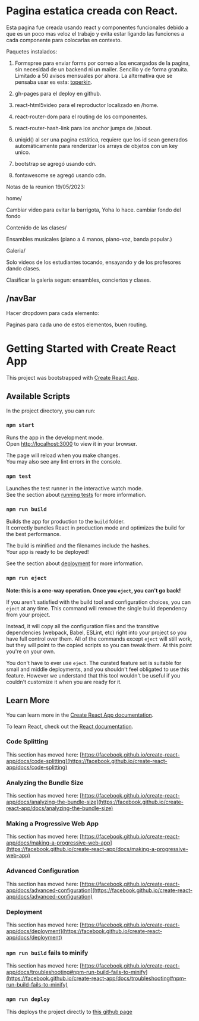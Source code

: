 # Pagina estatica creada con React.

Esta pagina fue creada usando react y componentes funcionales debido a que es un poco mas veloz el trabajo y evita estar ligando las funciones a cada componente para colocarlas en contexto.

Paquetes instalados:

1. Formspree para enviar forms por correo a los encargados de la pagina, sin necesidad de un backend ni un mailer. Sencillo y de forma gratuita. Limitado a 50 avisos mensuales por ahora. La alternativa que se pensaba usar es esta:
[toperkin](https://github.com/toperkin/staticFormEmails/blob/master/README.md).

2. gh-pages para el deploy en github.

3. react-html5video para el reproductor localizado en /home.

4. react-router-dom para el routing de los componentes.

5. react-router-hash-link para los anchor jumps de /about.

6. uniqid() al ser una pagina estática, requiere que los id sean generados automáticamente para renderizar los arrays de objetos con un key unico.

7. bootstrap se agregó usando cdn.

8. fontawesome se agregó usando cdn.



Notas de la reunion 19/05/2023:



home/

Cambiar video para evitar la barrigota, Yoha lo hace.
cambiar fondo del fondo <body>




Contenido de las clases/

Ensambles musicales (piano a 4 manos, piano-voz, banda popular.)

Galeria/

Solo videos de los estudiantes tocando, ensayando y de los profesores dando clases.

Clasificar la galeria segun: ensambles, conciertos y clases.

## /navBar

Hacer dropdown para cada elemento:

 Paginas para cada uno de estos elementos, buen routing.





# Getting Started with Create React App

This project was bootstrapped with [Create React App](https://github.com/facebook/create-react-app).

## Available Scripts

In the project directory, you can run:

### `npm start`

Runs the app in the development mode.\
Open [http://localhost:3000](http://localhost:3000) to view it in your browser.

The page will reload when you make changes.\
You may also see any lint errors in the console.

### `npm test`

Launches the test runner in the interactive watch mode.\
See the section about [running tests](https://facebook.github.io/create-react-app/docs/running-tests) for more information.

### `npm run build`

Builds the app for production to the `build` folder.\
It correctly bundles React in production mode and optimizes the build for the best performance.

The build is minified and the filenames include the hashes.\
Your app is ready to be deployed!

See the section about [deployment](https://facebook.github.io/create-react-app/docs/deployment) for more information.

### `npm run eject`

**Note: this is a one-way operation. Once you `eject`, you can't go back!**

If you aren't satisfied with the build tool and configuration choices, you can `eject` at any time. This command will remove the single build dependency from your project.

Instead, it will copy all the configuration files and the transitive dependencies (webpack, Babel, ESLint, etc) right into your project so you have full control over them. All of the commands except `eject` will still work, but they will point to the copied scripts so you can tweak them. At this point you're on your own.

You don't have to ever use `eject`. The curated feature set is suitable for small and middle deployments, and you shouldn't feel obligated to use this feature. However we understand that this tool wouldn't be useful if you couldn't customize it when you are ready for it.

## Learn More

You can learn more in the [Create React App documentation](https://facebook.github.io/create-react-app/docs/getting-started).

To learn React, check out the [React documentation](https://reactjs.org/).

### Code Splitting

This section has moved here: [https://facebook.github.io/create-react-app/docs/code-splitting](https://facebook.github.io/create-react-app/docs/code-splitting)

### Analyzing the Bundle Size

This section has moved here: [https://facebook.github.io/create-react-app/docs/analyzing-the-bundle-size](https://facebook.github.io/create-react-app/docs/analyzing-the-bundle-size)

### Making a Progressive Web App

This section has moved here: [https://facebook.github.io/create-react-app/docs/making-a-progressive-web-app](https://facebook.github.io/create-react-app/docs/making-a-progressive-web-app)

### Advanced Configuration

This section has moved here: [https://facebook.github.io/create-react-app/docs/advanced-configuration](https://facebook.github.io/create-react-app/docs/advanced-configuration)

### Deployment

This section has moved here: [https://facebook.github.io/create-react-app/docs/deployment](https://facebook.github.io/create-react-app/docs/deployment)

### `npm run build` fails to minify

This section has moved here: [https://facebook.github.io/create-react-app/docs/troubleshooting#npm-run-build-fails-to-minify](https://facebook.github.io/create-react-app/docs/troubleshooting#npm-run-build-fails-to-minify)

### `npm run deploy`

This deploys the project directly to [this github page](https://github.com/miguelfiguera/sol-y-artes/settings/pages)